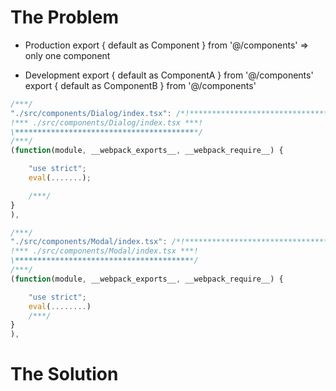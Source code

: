# The Problem

- Production
export { default as Component } from '@/components' => only one component

- Development
export { default as ComponentA } from '@/components'
export { default as ComponentB } from '@/components'

```javascript
/***/
"./src/components/Dialog/index.tsx": /*!*****************************************!*\
!*** ./src/components/Dialog/index.tsx ***!
\*****************************************/
/***/
(function(module, __webpack_exports__, __webpack_require__) {

    "use strict";
    eval(.......);

    /***/
}
),

/***/
"./src/components/Modal/index.tsx": /*!****************************************!*\
!*** ./src/components/Modal/index.tsx ***!
\****************************************/
/***/
(function(module, __webpack_exports__, __webpack_require__) {

    "use strict";
    eval(........)
    /***/
}
),
```




# The Solution